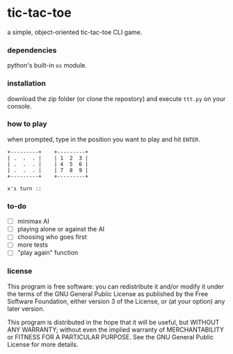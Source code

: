 # tic-tac-toe

a simple, object-oriented tic-tac-toe CLI game.

### dependencies

python's built-in `os` module.

### installation

download the zip folder (or clone the repostory)
and execute `ttt.py` on your console.

### how to play

when prompted, type in the position you want to play and hit `ENTER`.

```
+---------+    +---------+
| .  .  . |    | 1  2  3 |
| .  .  . |    | 4  5  6 |
| .  .  . |    | 7  8  9 |
+---------+    +---------+

x's turn :: 
```

### to-do

- [ ] minimax AI
- [ ] playing alone or against the AI
- [ ] choosing who goes first
- [ ] more tests
- [ ] "play again" function

### license

This program is free software: you can redistribute it and/or modify
it under the terms of the GNU General Public License as published by
the Free Software Foundation, either version 3 of the License, or
(at your option) any later version.

This program is distributed in the hope that it will be useful,
but WITHOUT ANY WARRANTY; without even the implied warranty of
MERCHANTABILITY or FITNESS FOR A PARTICULAR PURPOSE.  See the
GNU General Public License for more details.
